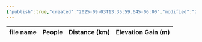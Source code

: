 ```yaml
---
{"publish":true,"created":"2025-09-03T13:35:59.645-06:00","modified":"2025-09-03T14:59:12.938-06:00","published":"2025-09-03T14:59:12.938-06:00","tags":["route"],"cssclasses":"","elevation":null,"region":"Yoho","location":"49.0314863, -121.2843514","DWYT":null,"Kane":"Difficult","completed":false}
---
```



| file name | People | Distance (km) | Elevation Gain (m) |
| --------- | ------ | ------------- | ------------------ |